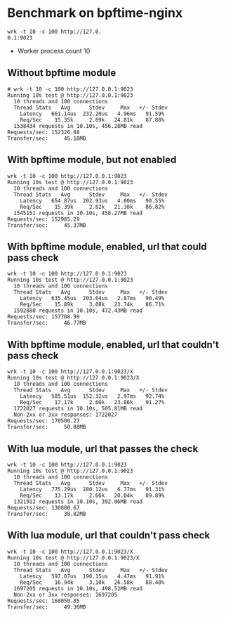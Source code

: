 # Benchmark on bpftime-nginx

```
wrk -t 10 -c 100 http://127.0.
0.1:9023
```

- Worker process count 10
## Without bpftime module

```console
# wrk -t 10 -c 100 http://127.0.0.1:9023
Running 10s test @ http://127.0.0.1:9023
  10 threads and 100 connections
  Thread Stats   Avg      Stdev     Max   +/- Stdev
    Latency   661.14us  232.20us   4.96ms   91.59%
    Req/Sec    15.35k     2.89k   24.81k    87.88%
  1538434 requests in 10.10s, 456.28MB read
Requests/sec: 152326.68
Transfer/sec:     45.18MB
```

## With bpftime module, but not enabled
```console
wrk -t 10 -c 100 http://127.0.0.1:9023
Running 10s test @ http://127.0.0.1:9023
  10 threads and 100 connections
  Thread Stats   Avg      Stdev     Max   +/- Stdev
    Latency   654.87us  202.93us   4.60ms   90.55%
    Req/Sec    15.39k     2.82k   21.38k    86.82%
  1545151 requests in 10.10s, 458.27MB read
Requests/sec: 152985.29
Transfer/sec:     45.37MB
```

## With bpftime module, enabled, url that could pass check
```console
wrk -t 10 -c 100 http://127.0.0.1:9023
Running 10s test @ http://127.0.0.1:9023
  10 threads and 100 connections
  Thread Stats   Avg      Stdev     Max   +/- Stdev
    Latency   635.45us  203.04us   2.87ms   90.49%
    Req/Sec    15.89k     3.08k   23.74k    86.71%
  1592880 requests in 10.10s, 472.43MB read
Requests/sec: 157708.99
Transfer/sec:     46.77MB
```

## With bpftime module, enabled, url that couldn't pass check
```console
wrk -t 10 -c 100 http://127.0.0.1:9023/X
Running 10s test @ http://127.0.0.1:9023/X
  10 threads and 100 connections
  Thread Stats   Avg      Stdev     Max   +/- Stdev
    Latency   585.51us  152.32us   2.97ms   92.74%
    Req/Sec    17.17k     2.60k   23.86k    91.27%
  1722027 requests in 10.10s, 505.81MB read
  Non-2xx or 3xx responses: 1722027
Requests/sec: 170500.27
Transfer/sec:     50.08MB
```

## With lua module, url that passes the check
```console
wrk -t 10 -c 100 http://127.0.0.1:9023
Running 10s test @ http://127.0.0.1:9023
  10 threads and 100 connections
  Thread Stats   Avg      Stdev     Max   +/- Stdev
    Latency   775.29us  280.12us   6.77ms   91.31%
    Req/Sec    13.17k     2.66k   20.04k    89.89%
  1321912 requests in 10.10s, 392.06MB read
Requests/sec: 130880.67
Transfer/sec:     38.82MB
```

## With lua module, url that couldn't pass check
```console
wrk -t 10 -c 100 http://127.0.0.1:9023/X
Running 10s test @ http://127.0.0.1:9023/X
  10 threads and 100 connections
  Thread Stats   Avg      Stdev     Max   +/- Stdev
    Latency   597.07us  190.15us   4.47ms   91.91%
    Req/Sec    16.94k     3.10k   26.58k    88.48%
  1697205 requests in 10.10s, 498.52MB read
  Non-2xx or 3xx responses: 1697205
Requests/sec: 168050.85
Transfer/sec:     49.36MB
```

